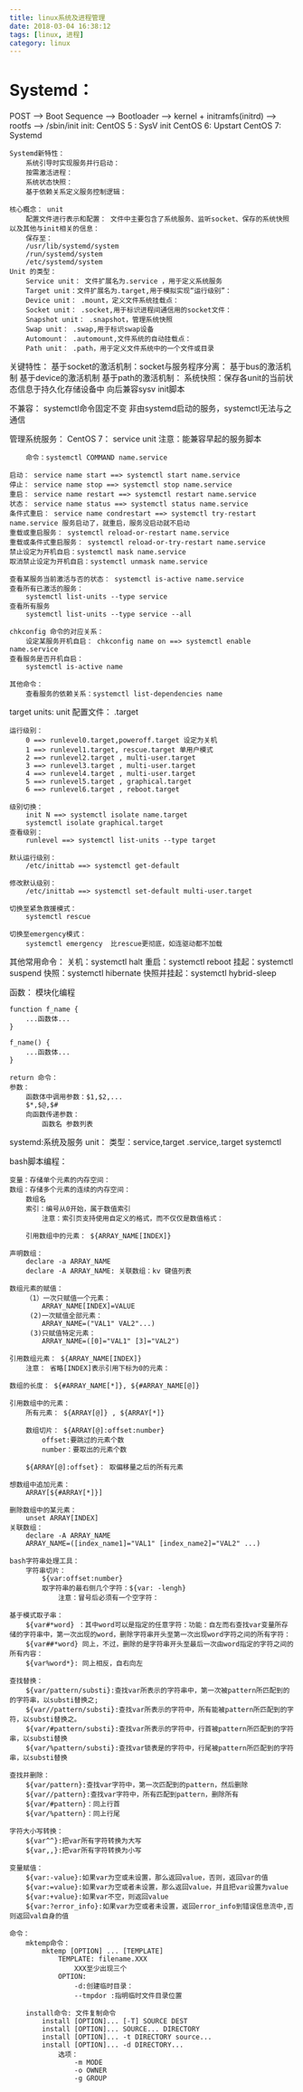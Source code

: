 ```yaml
---
title: linux系统及进程管理
date: 2018-03-04 16:38:12
tags: [linux, 进程]
category: linux
---
```


# Systemd：

POST --> Boot Sequence --> Bootloader --> kernel + initramfs(initrd) --> rootfs --> /sbin/init
    init:
        CentOS 5 : SysV init
        CentOS 6: Upstart
        CentOS 7: Systemd
        
    Systemd新特性：
        系统引导时实现服务并行启动：
        按需激活进程：
        系统状态快照：
        基于依赖关系定义服务控制逻辑：

<!-- more -->
        
    核心概念： unit
        配置文件进行表示和配置： 文件中主要包含了系统服务、监听socket、保存的系统快照以及其他与init相关的信息：
        保存至：
        /usr/lib/systemd/system
        /run/systemd/system
        /etc/systemd/system
    Unit 的类型：
        Service unit： 文件扩展名为.service ，用于定义系统服务
        Target unit：文件扩展名为.target,用于模拟实现“运行级别”：
        Device unit： .mount，定义文件系统挂载点：
        Socket unit： .socket,用于标识进程间通信用的socket文件：
        Snapshot unit： .snapshot，管理系统快照
        Swap unit： .swap,用于标识swap设备
        Automount： .automount,文件系统的自动挂载点：
        Path unit： .path，用于定义文件系统中的一个文件或目录

关键特性：
    基于socket的激活机制：socket与服务程序分离：
    基于bus的激活机制
    基于device的激活机制
    基于path的激活机制：
    系统快照：保存各unit的当前状态信息于持久化存储设备中
    向后兼容sysv init脚本

不兼容：
    systemctl命令固定不变
    非由systemd启动的服务，systemctl无法与之通信

管理系统服务：
    CentOS 7： service unit
        注意：能兼容早起的服务脚本
        
        命令：systemctl COMMAND name.service 
        
    启动： service name start ==> systemctl start name.service
    停止： service name stop ==> systemctl stop name.service
    重启： service name restart ==> systemctl restart name.service
    状态： service name status ==> systemctl status name.service
    条件式重启： service name condrestart ==> systemctl try-restart name.service 服务启动了，就重启，服务没启动就不启动
    重载或重启服务： systemctl reload-or-restart name.service
    重载或条件式重启服务： systemctl reload-or-try-restart name.service    
    禁止设定为开机自启：systemctl mask name.service
    取消禁止设定为开机自启：systemctl unmask name.service
    
    查看某服务当前激活与否的状态： systemctl is-active name.service
    查看所有已激活的服务：
        systemctl list-units --type service 
    查看所有服务
        systemctl list-units --type service --all
        
    chkconfig 命令的对应关系：
        设定某服务开机自启： chkconfig name on ==> systemctl enable name.service
    查看服务是否开机自启：
        systemctl is-active name
    
    其他命令：
        查看服务的依赖关系：systemctl list-dependencies name

target units:
    unit 配置文件： .target 

    运行级别：
        0 ==> runlevel0.target,poweroff.target 设定为关机
        1 ==> runlevel1.target, rescue.target 单用户模式
        2 ==> runlevel2.target , multi-user.target 
        3 ==> runlevel3.target , multi-user.target 
        4 ==> runlevel4.target , multi-user.target
        5 ==> runlevel5.target , graphical.target
        6 ==> runlevel6.target , reboot.target
        
    级别切换：
        init N ==> systemctl isolate name.target
        systemctl isolate graphical.target
    查看级别：
        runlevel ==> systemctl list-units --type target
        
    默认运行级别：
        /etc/inittab ==> systemctl get-default
        
    修改默认级别：
        /etc/inittab ==> systemctl set-default multi-user.target
        
    切换至紧急救援模式：
        systemctl rescue
    
    切换至emergency模式：
        systemctl emergency  比rescue更彻底，如连驱动都不加载

其他常用命令：
    关机：systemctl halt 
    重启：systemctl reboot
    挂起：systemctl suspend
    快照：systemctl hibernate 
    快照并挂起：systemctl hybrid-sleep

函数： 模块化编程

    function f_name {
        ...函数体...
    }
    
    f_name() {
        ...函数体...
    }
    
    return 命令：
    参数：
        函数体中调用参数：$1,$2,...
        $*,$@,$#
        向函数传递参数：
            函数名 参数列表

systemd:系统及服务
    unit：
        类型：service,target
        .service,.target
    systemctl

bash脚本编程：

    变量：存储单个元素的内存空间：
    数组：存储多个元素的连续的内存空间：
        数组名
        索引：编号从0开始，属于数值索引
            注意：索引页支持使用自定义的格式，而不仅仅是数值格式：
        
        引用数组中的元素： ${ARRAY_NAME[INDEX]}
        
    声明数组：
        declare -a ARRAY_NAME
        declare -A ARRAY_NAME: 关联数组：kv 键值列表
        
    数组元素的赋值：
        （1）一次只赋值一个元素：
            ARRAY_NAME[INDEX]=VALUE
         (2)一次赋值全部元素：
            ARRAY_NAME=("VAL1" VAL2"...)
         (3)只赋值特定元素：
            ARRAY_NAME=([0]="VAL1" [3]="VAL2")
            
    引用数组元素： ${ARRAY_NAME[INDEX]}
        注意： 省略[INDEX]表示引用下标为0的元素：
        
    数组的长度： ${#ARRAY_NAME[*]}, ${#ARRAY_NAME[@]}
    
    引用数组中的元素：
        所有元素： ${ARRAY[@]} , ${ARRAY[*]}
        
        数组切片： ${ARRAY[@]:offset:number}
            offset:要跳过的元素个数
            number：要取出的元素个数
            
        ${ARRAY[@]:offset}： 取偏移量之后的所有元素
    
    想数组中追加元素：
        ARRAY[${#ARRAY[*]}]
        
    删除数组中的某元素：
        unset ARRAY[INDEX]
    关联数组：
        declare -A ARRAY_NAME
        ARRAY_NAME=([index_name1]="VAL1" [index_name2]="VAL2" ...)
        
    bash字符串处理工具：
        字符串切片：
            ${var:offset:number}
            取字符串的最右侧几个字符：${var: -lengh}
                注意：冒号后必须有一个空字符：
                
    基于模式取子串：
        ${var#*word} ：其中word可以是指定的任意字符：功能：自左而右查找var变量所存储的字符串中，第一次出现的word，删除字符串开头至第一次出现word字符之间的所有字符：
        ${var##*word} 同上，不过，删除的是字符串开头至最后一次由word指定的字符之间的所有内容：
        ${var%word*}: 同上相反，自右向左
        
    查找替换：
        ${var/pattern/substi}:查找var所表示的字符串中，第一次被pattern所匹配到的的字符串，以substi替换之;
        ${var//pattern/substi}:查找var所表示的字符中，所有能被pattern所匹配到的字符，以substi替换之。
        ${var/#pattern/substi}:查找var所表示的字符中，行首被pattern所匹配到的字符串，以substi替换
        ${var/%pattern/substi}:查找var锁表是的字符中，行尾被pattern所匹配到的字符串，以substi替换
        
    查找并删除：
        ${var/pattern}:查找var字符中，第一次匹配到的pattern，然后删除
        ${var//pattern}:查找var字符中，所有匹配到pattern，删除所有
        ${var/#pattern}：同上行首        
        ${var/%pattern}：同上行尾
        
    字符大小写转换：
        ${var^^}:把var所有字符转换为大写
        ${var,,}:把var所有字符转换为小写
        
    变量赋值：
        ${var:-value}:如果var为空或未设置，那么返回value，否则，返回var的值
        ${var:=value}:如果var为空或者未设置，那么返回value，并且把var设置为value
        ${var:+value}:如果var不空，则返回value
        ${var:?error_info}:如果var为空或者未设置，返回error_info到错误信息流中,否则返回val自身的值
        
    命令：
        mktemp命令：
            mktemp [OPTION] ... [TEMPLATE]
                TEMPLATE: filename.XXX
                    XXX至少出现三个
                OPTION:
                    -d:创建临时目录：
                    --tmpdor :指明临时文件目录位置
                    
        install命令: 文件复制命令
            install [OPTION]... [-T] SOURCE DEST
            install [OPTION]... SOURCE... DIRECTORY
            install [OPTION]... -t DIRECTORY source...
            install [OPTION]... -d DIRECTORY...
                选项：
                    -m MODE
                    -o OWNER
                    -g GROUP


​    
​    
